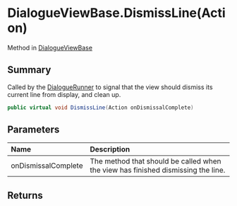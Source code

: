 # DialogueViewBase.DismissLine(Action)

Method in [DialogueViewBase](/api/csharp/yarn.unity.dialogueviewbase.md)

## Summary


Called by the  <a href="yarn.unity.dialoguerunner.md">DialogueRunner</a>  to signal that the
view should dismiss its current line from display, and clean
up.


```csharp
public virtual void DismissLine(Action onDismissalComplete)
```

## Parameters

|Name|Description|
|:---|:---|
|onDismissalComplete|The method that should be called when the view has finished dismissing the line.|

## Returns



